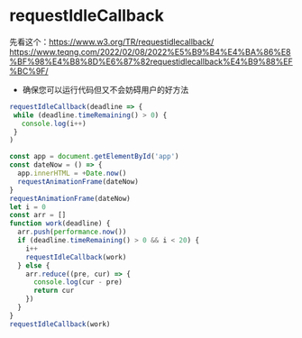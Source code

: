 # requestIdleCallback

先看这个：<https://www.w3.org/TR/requestidlecallback/>
<https://www.teqng.com/2022/02/08/2022%E5%B9%B4%E4%BA%86%E8%BF%98%E4%B8%8D%E6%87%82requestidlecallback%E4%B9%88%EF%BC%9F/>

- 确保您可以运行代码但又不会妨碍用户的好方法

```js
requestIdleCallback(deadline => {
 while (deadline.timeRemaining() > 0) {
   console.log(i++)
 }
)
```

```js
const app = document.getElementById('app')
const dateNow = () => {
  app.innerHTML = +Date.now()
  requestAnimationFrame(dateNow)
}
requestAnimationFrame(dateNow)
let i = 0
const arr = []
function work(deadline) {
  arr.push(performance.now())
  if (deadline.timeRemaining() > 0 && i < 20) {
    i++
    requestIdleCallback(work)
  } else {
    arr.reduce((pre, cur) => {
      console.log(cur - pre)
      return cur
    })
  }
}
requestIdleCallback(work)
```

